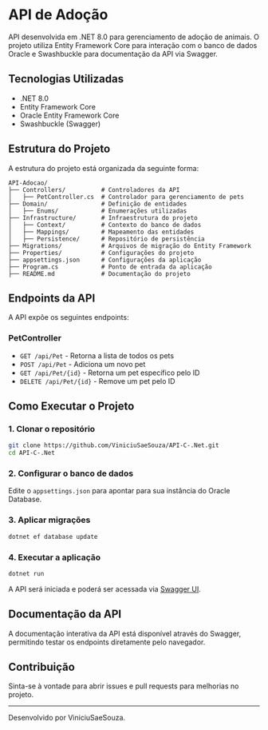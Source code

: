 # API de Adoção

API desenvolvida em .NET 8.0 para gerenciamento de adoção de animais. O projeto utiliza Entity Framework Core para interação com o banco de dados Oracle e Swashbuckle para documentação da API via Swagger.

## Tecnologias Utilizadas

- .NET 8.0
- Entity Framework Core
- Oracle Entity Framework Core
- Swashbuckle (Swagger)

## Estrutura do Projeto

A estrutura do projeto está organizada da seguinte forma:

```
API-Adocao/
├── Controllers/          # Controladores da API
│   ├── PetController.cs  # Controlador para gerenciamento de pets
├── Domain/               # Definição de entidades
│   ├── Enums/            # Enumerações utilizadas
├── Infrastructure/       # Infraestrutura do projeto
│   ├── Context/          # Contexto do banco de dados
│   ├── Mappings/         # Mapeamento das entidades
│   ├── Persistence/      # Repositório de persistência
├── Migrations/           # Arquivos de migração do Entity Framework
├── Properties/           # Configurações do projeto
├── appsettings.json      # Configurações da aplicação
├── Program.cs            # Ponto de entrada da aplicação
├── README.md             # Documentação do projeto
```

## Endpoints da API

A API expõe os seguintes endpoints:

### **PetController**

- `GET /api/Pet` - Retorna a lista de todos os pets
- `POST /api/Pet` - Adiciona um novo pet
- `GET /api/Pet/{id}` - Retorna um pet específico pelo ID
- `DELETE /api/Pet/{id}` - Remove um pet pelo ID

## Como Executar o Projeto

### **1. Clonar o repositório**
```sh
git clone https://github.com/ViniciuSaeSouza/API-C-.Net.git
cd API-C-.Net
```

### **2. Configurar o banco de dados**
Edite o `appsettings.json` para apontar para sua instância do Oracle Database.

### **3. Aplicar migrações**
```sh
dotnet ef database update
```

### **4. Executar a aplicação**
```sh
dotnet run
```

A API será iniciada e poderá ser acessada via [Swagger UI](https://localhost:7011/swagger).

## Documentação da API

A documentação interativa da API está disponível através do Swagger, permitindo testar os endpoints diretamente pelo navegador.

## Contribuição

Sinta-se à vontade para abrir issues e pull requests para melhorias no projeto.

---

Desenvolvido por ViniciuSaeSouza.

